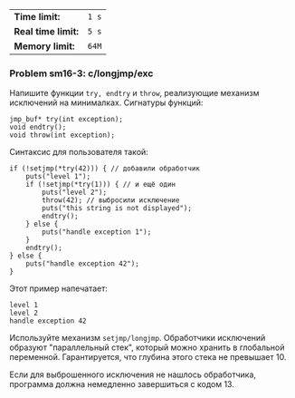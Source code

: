|                      |       |
|----------------------|-------|
| **Time limit:**      | `1 s` |
| **Real time limit:** | `5 s` |
| **Memory limit:**    | `64M` |


### Problem sm16-3: c/longjmp/exc

Напишите функции `try, endtry` и `throw`, реализующие механизм исключений на минималках. Сигнатуры
функций:

    
    
    jmp_buf* try(int exception);
    void endtry();
    void throw(int exception);

Синтаксис для пользователя такой:

    
    
    if (!setjmp(*try(42))) { // добавили обработчик
        puts("level 1");
        if (!setjmp(*try(1))) { // и ещё один
            puts("level 2");
            throw(42); // выбросили исключение
            puts("this string is not displayed");
            endtry();
        } else {
            puts("handle exception 1");
        }
        endtry();
    } else {
        puts("handle exception 42");
    }

Этот пример напечатает:

    
    
    level 1
    level 2
    handle exception 42

Используйте механизм `setjmp/longjmp`. Обработчики исключений образуют "параллельный стек", который
можно хранить в глобальной переменной. Гарантируется, что глубина этого стека не превышает 10.

Если для выброшенного исключения не нашлось обработчика, программа должна немедленно завершиться с
кодом 13.

